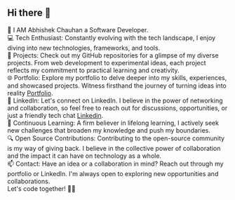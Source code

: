 ## Hi there 👋

👋 I AM Abhishek Chauhan a Software Developer.<br />
💻 Tech Enthusiast: Constantly evolving with the tech landscape, I enjoy diving into new technologies, frameworks, and tools.<br />
🚀 Projects: Check out my GitHub repositories for a glimpse of my diverse projects. From web development to experimental ideas, each project reflects my commitment to practical learning and creativity.<br />
🌐 Portfolio: Explore my portfolio to delve deeper into my skills, experiences, and showcased projects. Witness firsthand the journey of turning ideas into reality [Portfolio](https://abhishek0chauhan.github.io/my-portfolio/).<br />
🔗 LinkedIn: Let's connect on LinkedIn. I believe in the power of networking and collaboration, so feel free to reach out for discussions, opportunities, or just a friendly tech chat [Linkedin](https://www.linkedin.com/in/abhishek-chauhan-b8b3b7187/).<br />
🌱 Continuous Learning: A firm believer in lifelong learning, I actively seek new challenges that broaden my knowledge and push my boundaries.<br />
🔍 Open Source Contributions: Contributing to the open-source community is my way of giving back. I believe in the collective power of collaboration and the impact it can have on technology as a whole.<br />
📫 Contact: Have an idea or a collaboration in mind? Reach out through my portfolio or LinkedIn. I'm always open to exploring new opportunities and collaborations.<br />
Let's code together! 🚀✨
